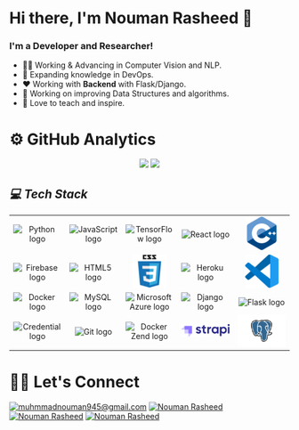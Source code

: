 # Hi there, I'm Nouman Rasheed 👋

### I'm a Developer and Researcher!

* 👨‍💻 Working & Advancing in Computer Vision and NLP.
* 🔭 Expanding knowledge in DevOps.
* ❤️ Working with **Backend** with Flask/Django.
* 🧠 Working on improving Data Structures and algorithms.
* 📢 Love to teach and inspire.

# ⚙️ GitHub Analytics



<p align="center">

  <img width="50%"  src="https://github-readme-stats.vercel.app/api?username=Nouman945&theme=merko&count_private=true&show_icons=true&include_all_commits=false&hide_border=true&hide_title=true" />
  <img width="45%"  src="https://github-readme-streak-stats.herokuapp.com/?user=Nouman945&theme=merko&hide_border=true" />
</p>


<h2><i>💻 Tech Stack</i></h2>

<table width="100%">
  <tr>
    <td align='center' width="20%">
      <img src="https://static.vecteezy.com/system/resources/previews/012/697/295/non_2x/3d-python-programming-language-logo-free-png.png" width="60" alt="Python logo">
    </td>
    <td align='center' width="20%">
      <img src="https://github.com/abranhe/programming-languages-logos/blob/master/src/javascript/javascript.svg" width="60" alt="JavaScript logo">
    </td>
    <td align='center' width="20%">
      <img src="https://upload.wikimedia.org/wikipedia/commons/e/e5/TensorFlow_Logo_with_text.png" width="120" alt="TensorFlow logo">
    </td>
    <td align='center' width="20%">
      <img src="https://www.vectorlogo.zone/logos/reactjs/reactjs-ar21.svg" width="120" alt="React logo">
    </td>
    <td align='center' width="20%">
      <img src="https://github.com/devicons/devicon/blob/master/icons/cplusplus/cplusplus-original.svg" width="60" alt="C++ logo">
    </td>
  </tr>
  <tr>
    <td align='center'>
      <img src="https://www.vectorlogo.zone/logos/firebase/firebase-ar21.svg" width="120" alt="Firebase logo">
    </td>
    <td align='center'>
      <img src="https://upload.wikimedia.org/wikipedia/commons/thumb/3/38/HTML5_Badge.svg/600px-HTML5_Badge.svg.png" width="60" height="60" alt="HTML5 logo">
    </td>
    <td align='center'>
      <img src="https://raw.githubusercontent.com/devicons/devicon/0d6c64dbbf311879f7d563bfc3ccf559f9ed111c/icons/css3/css3-original-wordmark.svg" width="60" alt="CSS3 logo">
    </td>
    <td align='center'>
      <img src="https://www.vectorlogo.zone/logos/heroku/heroku-ar21.svg" width="120" alt="Heroku logo">
    </td>
    <td align='center'>
      <img src="https://github.com/Nouman945/Nouman945/blob/main/Icons/visual-studio-code-icon.png" width="60" alt="VS Code logo">
    </td>
  </tr>
  <tr>
    <td align='center'>
      <img src="https://www.docker.com/wp-content/uploads/2022/03/horizontal-logo-monochromatic-white.png" width="120" alt="Docker logo">
    </td>
    <td align='center'>
      <img src="https://download.logo.wine/logo/MySQL/MySQL-Logo.wine.png" width="120" alt="MySQL logo">
    </td>
    <td align='center'>
      <img src="https://download.logo.wine/logo/Microsoft_Azure/Microsoft_Azure-Logo.wine.png" width="120" alt="Microsoft Azure logo">
    </td>
    <td align='center'>
      <img src="https://www.djangoproject.com/m/img/logos/django-logo-negative.png" width="120" alt="Django logo">
    </td>
    <td align='center'>
      <img src="https://buttercms.com/static/images/tech_banners/Flask.png" width="120" alt="Flask logo">
    </td>
  </tr>
  <tr>
    <td align='center'>
      <img src="https://templates.images.credential.net/16590187933301617801540872729153.png" width="100" alt="Credential logo">
    </td>
    <td align='center'>
      <img src="https://git-scm.com/images/logos/1color-darkbg@2x.png" width="100" alt="Git logo">
    </td>
    <td align='center'>
      <img src="https://marvel-b1-cdn.bc0a.com/f00000000152152/www.zend.com/sites/default/files/image/2019-09/logo-docker.jpg" width="120" alt="Docker Zend logo">
    </td>
    <td align='center'>
      <img src="https://github.com/Nouman945/Nouman945/blob/main/Icons/strapi.png" width="120" alt="Strapi logo">
    </td>
    <td align='center'>
      <img src="https://github.com/Nouman945/Nouman945/blob/main/Icons/Pg.png" width="120" alt="PostgreSQL logo">
    </td>
  </tr>
</table>

# 🤝🏻 Let's Connect

<a href="mailto:muhmmadnouman945@gmail.com">![muhmmadnouman945@gmail.com](https://img.shields.io/badge/Gmail-D14836?style=for-the-badge&logo=gmail&logoColor=white)</a>
<a href="https://www.linkedin.com/in/nouman-rasheed-5a003b157">![Nouman Rasheed](https://img.shields.io/badge/LinkedIn-0077B5?style=for-the-badge&logo=linkedin&logoColor=white)</a>
<a href="https://www.facebook.com/muhammad.nouman.92505956">![Nouman Rasheed](https://img.shields.io/badge/Facebook-1877F2?style=for-the-badge&logo=facebook&logoColor=white)</a>
<a href="https://www.instagram.com/_nouman_r">![Nouman Rasheed](https://img.shields.io/badge/Instagram-E4405F?style=for-the-badge&logo=instagram&logoColor=white)</a>
